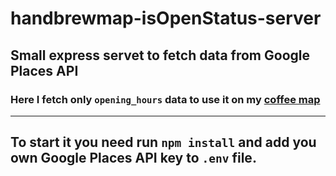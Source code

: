 # handbrewmap-isOpenStatus-server

## Small express servet to fetch data from Google Places API

### Here I fetch only `opening_hours` data to use it on my [coffee map](https://handbrewmap.vercel.app)

***
## To start it you need run `npm install` and add you own Google Places API key to `.env` file.
